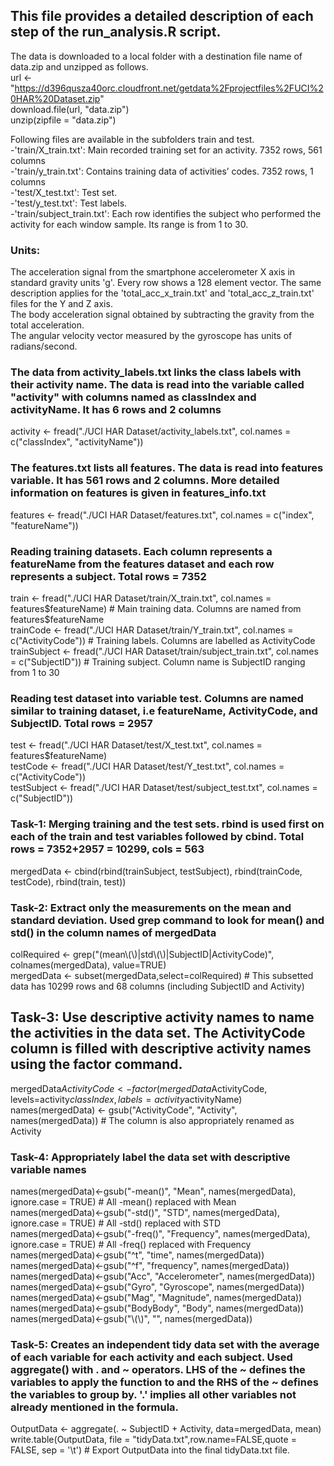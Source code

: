 ## This file provides a detailed description of each step of the run_analysis.R script.

The data is downloaded to a local folder with a destination file name of data.zip and unzipped as follows.  
url <- "https://d396qusza40orc.cloudfront.net/getdata%2Fprojectfiles%2FUCI%20HAR%20Dataset.zip"  
download.file(url, "data.zip")  
unzip(zipfile = "data.zip")

Following files are available in the subfolders train and test.  
-'train/X_train.txt': Main recorded training set for an activity. 7352 rows, 561 columns  
-'train/y_train.txt': Contains training data of activities’ codes. 7352 rows, 1 columns  
-'test/X_test.txt': Test set.  
-'test/y_test.txt': Test labels.  
-'train/subject_train.txt': Each row identifies the subject who performed the activity for each window sample. Its range is from 1 to 30.  

### Units:
The acceleration signal from the smartphone accelerometer X axis in standard gravity units 'g'. Every row shows a 128 element vector. The same description applies for the 'total_acc_x_train.txt' and 'total_acc_z_train.txt' files for the Y and Z axis.  
The body acceleration signal obtained by subtracting the gravity from the total acceleration.  
The angular velocity vector measured by the gyroscope has units of radians/second.  

### The data from activity_labels.txt links the class labels with their activity name. The data is read into the variable called "activity" with columns named as classIndex and activityName. It has 6 rows and 2 columns  
activity <- fread("./UCI HAR Dataset/activity_labels.txt", col.names = c("classIndex", "activityName")) 

### The features.txt lists all features. The data is read into features variable. It has 561 rows and 2 columns. More detailed information on features is given in features_info.txt  
features <- fread("./UCI HAR Dataset/features.txt", col.names = c("index", "featureName"))

### Reading training datasets. Each column represents a featureName from the features dataset and each row represents a subject. Total rows = 7352  
train <- fread("./UCI HAR Dataset/train/X_train.txt", col.names = features$featureName)  # Main training data. Columns are named from features$featureName   
trainCode <- fread("./UCI HAR Dataset/train/Y_train.txt", col.names = c("ActivityCode"))  # Training labels. Columns are labelled as ActivityCode  
trainSubject <- fread("./UCI HAR Dataset/train/subject_train.txt", col.names = c("SubjectID")) # Training subject. Column name is SubjectID ranging from 1 to 30 

### Reading test dataset into variable test. Columns are named similar to training dataset, i.e featureName, ActivityCode, and SubjectID. Total rows = 2957
test <- fread("./UCI HAR Dataset/test/X_test.txt", col.names = features$featureName)  
testCode <- fread("./UCI HAR Dataset/test/Y_test.txt", col.names = c("ActivityCode"))  
testSubject <- fread("./UCI HAR Dataset/test/subject_test.txt", col.names = c("SubjectID"))  

### Task-1: Merging training and the test sets. rbind is used first on each of the train and test variables followed by cbind. Total rows = 7352+2957 = 10299, cols = 563  
mergedData <- cbind(rbind(trainSubject, testSubject), rbind(trainCode, testCode), rbind(train, test))

### Task-2: Extract only the measurements on the mean and standard deviation. Used grep command to look for mean() and std() in the column names of mergedData  
colRequired <- grep("(mean\\(\\)|std\\(\\)|SubjectID|ActivityCode)", colnames(mergedData), value=TRUE)  
mergedData <- subset(mergedData,select=colRequired) # This subsetted data has 10299 rows and 68 columns (including SubjectID and Activity)

## Task-3: Use descriptive activity names to name the activities in the data set. The ActivityCode column is filled with descriptive activity names using the factor command.  
mergedData$ActivityCode <- factor(mergedData$ActivityCode, levels=activity$classIndex, labels=activity$activityName)  
names(mergedData) <- gsub("ActivityCode", "Activity", names(mergedData)) # The column is also appropriately renamed as Activity

### Task-4: Appropriately label the data set with descriptive variable names
names(mergedData)<-gsub("-mean()", "Mean", names(mergedData), ignore.case = TRUE)       # All -mean() replaced with Mean  
names(mergedData)<-gsub("-std()", "STD", names(mergedData), ignore.case = TRUE)         # All -std() replaced with STD  
names(mergedData)<-gsub("-freq()", "Frequency", names(mergedData), ignore.case = TRUE)  # All -freq() replaced with Frequency  
names(mergedData)<-gsub("^t", "time", names(mergedData))  
names(mergedData)<-gsub("^f", "frequency", names(mergedData))  
names(mergedData)<-gsub("Acc", "Accelerometer", names(mergedData))  
names(mergedData)<-gsub("Gyro", "Gyroscope", names(mergedData))  
names(mergedData)<-gsub("Mag", "Magnitude", names(mergedData))  
names(mergedData)<-gsub("BodyBody", "Body", names(mergedData))  
names(mergedData)<-gsub("\\(\\)", "", names(mergedData))  

### Task-5: Creates an independent tidy data set with the average of each variable for each activity and each subject. Used aggregate() with . and ~ operators. LHS of the ~ defines the variables to apply the function to and the RHS of the ~ defines the variables to group by. '.' implies all other variables not already mentioned in the formula.  
OutputData <- aggregate(. ~ SubjectID + Activity, data=mergedData, mean)  
write.table(OutputData, file = "tidyData.txt",row.name=FALSE,quote = FALSE, sep = '\t') # Export OutputData into the final tidyData.txt file.

